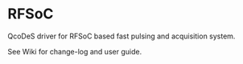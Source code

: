 # RFSoC

QcoDeS driver for RFSoC based fast pulsing and acquisition system.

See Wiki for change-log and user guide. 
